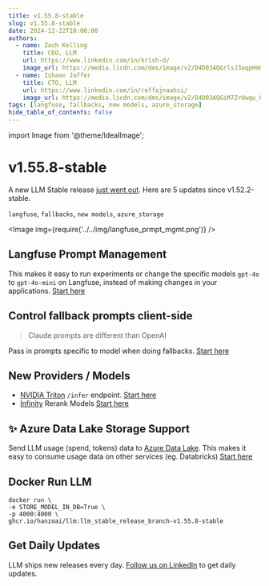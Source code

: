 ```yaml
---
title: v1.55.8-stable
slug: v1.55.8-stable
date: 2024-12-22T10:00:00
authors:
  - name: Zach Kelling
    title: CEO, LLM
    url: https://www.linkedin.com/in/krish-d/
    image_url: https://media.licdn.com/dms/image/v2/D4D03AQGrlsJ3aqpHmQ/profile-displayphoto-shrink_400_400/B4DZSAzgP7HYAg-/0/1737327772964?e=1743638400&v=beta&t=39KOXMUFedvukiWWVPHf3qI45fuQD7lNglICwN31DrI
  - name: Ishaan Jaffer
    title: CTO, LLM
    url: https://www.linkedin.com/in/reffajnaahsi/
    image_url: https://media.licdn.com/dms/image/v2/D4D03AQGiM7ZrUwqu_Q/profile-displayphoto-shrink_800_800/profile-displayphoto-shrink_800_800/0/1675971026692?e=1741824000&v=beta&t=eQnRdXPJo4eiINWTZARoYTfqh064pgZ-E21pQTSy8jc
tags: [langfuse, fallbacks, new models, azure_storage]
hide_table_of_contents: false
---
```


import Image from '@theme/IdealImage';

# v1.55.8-stable

A new LLM Stable release [just went out](https://github.com/hanzoai/llm/releases/tag/v1.55.8-stable). Here are 5 updates since v1.52.2-stable. 

`langfuse`, `fallbacks`, `new models`, `azure_storage`

<Image img={require('../../img/langfuse_prmpt_mgmt.png')} />

## Langfuse Prompt Management

This makes it easy to run experiments or change the specific models `gpt-4o` to `gpt-4o-mini` on Langfuse, instead of making changes in your applications. [Start here](https://docs.hanzo.ai/docs/proxy/prompt_management)

## Control fallback prompts client-side 

> Claude prompts are different than OpenAI

Pass in prompts specific to model when doing fallbacks. [Start here](https://docs.hanzo.ai/docs/proxy/reliability#control-fallback-prompts)


## New Providers / Models

- [NVIDIA Triton](https://developer.nvidia.com/triton-inference-server) `/infer` endpoint. [Start here](https://docs.hanzo.ai/docs/providers/triton-inference-server)
- [Infinity](https://github.com/michaelfeil/infinity) Rerank Models [Start here](https://docs.hanzo.ai/docs/providers/infinity)


## ✨ Azure Data Lake Storage Support

Send LLM usage (spend, tokens) data to [Azure Data Lake](https://learn.microsoft.com/en-us/azure/storage/blobs/data-lake-storage-introduction). This makes it easy to consume usage data on other services (eg. Databricks)
 [Start here](https://docs.hanzo.ai/docs/proxy/logging#azure-blob-storage)

## Docker Run LLM

```shell
docker run \
-e STORE_MODEL_IN_DB=True \
-p 4000:4000 \
ghcr.io/hanzoai/llm:llm_stable_release_branch-v1.55.8-stable
```

## Get Daily Updates

LLM ships new releases every day. [Follow us on LinkedIn](https://www.linkedin.com/company/hanzo.ai/) to get daily updates. 

